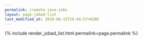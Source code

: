 ```yaml
---
permalink: /remote-java-jobs
layout: page-jobad-list
last_modified_at: 2018-08-15T19:44:57+0200
---
```

{% include render_jobad_list.html permalink=page.permalink %}
